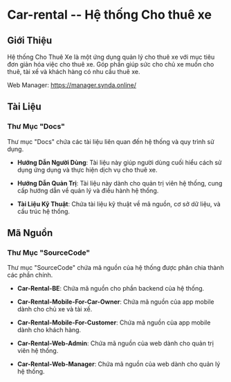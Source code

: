 # Car-rental -- Hệ thống Cho thuê xe

## Giới Thiệu

Hệ thống Cho Thuê Xe là một ứng dụng quản lý cho thuê xe với mục tiêu đơn giản hóa việc cho thuê xe. Góp phần giúp sức cho chủ xe muốn cho thuê, tài xế và khách hàng có nhu cầu thuê xe. 

Web Manager: https://manager.synda.online/

## Tài Liệu

### Thư Mục "Docs"

Thư mục "Docs" chứa các tài liệu liên quan đến hệ thống và quy trình sử dụng.

- **Hướng Dẫn Người Dùng**: Tài liệu này giúp người dùng cuối hiểu cách sử dụng ứng dụng và thực hiện dịch vụ cho thuê xe.

- **Hướng Dẫn Quản Trị**: Tài liệu này dành cho quản trị viên hệ thống, cung cấp hướng dẫn về quản lý và điều hành hệ thống.

- **Tài Liệu Kỹ Thuật**: Chứa tài liệu kỹ thuật về mã nguồn, cơ sở dữ liệu, và cấu trúc hệ thống.


## Mã Nguồn

### Thư Mục "SourceCode"

Thư mục "SourceCode" chứa mã nguồn của hệ thống được phân chia thành các phần chính.

- **Car-Rental-BE**: Chứa mã nguồn cho phần backend của hệ thống.

- **Car-Rental-Mobile-For-Car-Owner**: Chứa mã nguồn của app mobile dành cho chủ xe và tài xế.

- **Car-Rental-Mobile-For-Customer**: Chứa mã nguồn của app mobile dành cho khách hàng.
  
- **Car-Rental-Web-Admin**: Chứa mã nguồn của web dành cho quản trị viên hệ thống.
  
- **Car-Rental-Web-Manager**: Chứa mã nguồn của web dành cho quản lý hệ thống.







